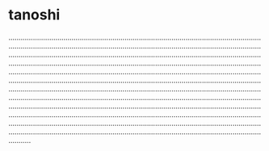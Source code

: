 # tanoshi

...........................................................................................................................................................................................................................................................................................................................................................................................................................................................................................................................................................................................................................................................................................................................................................................................................................................................................................................................................................................................................................................................................................................................................................................................................................................................................................................................................................................................................................................................................................................................................................